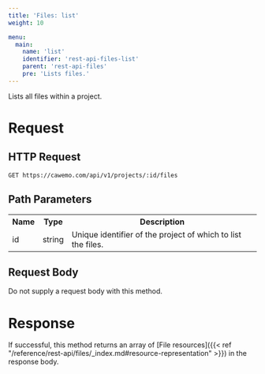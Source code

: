 ```yaml
---
title: 'Files: list'
weight: 10

menu:
  main:
    name: 'list'
    identifier: 'rest-api-files-list'
    parent: 'rest-api-files'
    pre: 'Lists files.'
---
```


Lists all files within a project.

# Request

## HTTP Request

```
GET https://cawemo.com/api/v1/projects/:id/files
```

## Path Parameters

<table class="table table-striped">
 <tr>
   <th>Name</th>
   <th>Type</th>
   <th>Description</th>
 </tr>
  <tr>
    <td>id</td>
    <td>string</td>
    <td>Unique identifier of the project of which to list the files.</td>
  </tr>
</table>

## Request Body

Do not supply a request body with this method.

# Response

If successful, this method returns an array of [File resources]({{< ref "/reference/rest-api/files/_index.md#resource-representation" >}}) in the response body.
